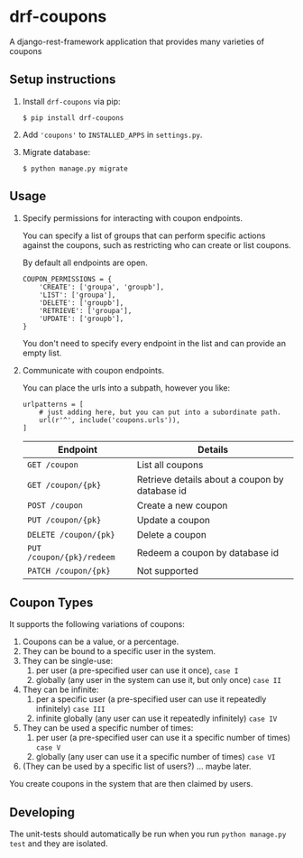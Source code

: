 # drf-coupons
A django-rest-framework application that provides many varieties of coupons 

## Setup instructions

1. Install `drf-coupons` via pip:
   ```
   $ pip install drf-coupons
   ```

2. Add `'coupons'` to `INSTALLED_APPS` in `settings.py`.

3. Migrate database:

   ```
   $ python manage.py migrate
   ```

## Usage

1. Specify permissions for interacting with coupon endpoints.

   You can specify a list of groups that can perform specific actions against the coupons, such as restricting who can
   create or list coupons.

   By default all endpoints are open.

   ```
   COUPON_PERMISSIONS = {
       'CREATE': ['groupa', 'groupb'],
       'LIST': ['groupa'],
       'DELETE': ['groupb'],
       'RETRIEVE': ['groupa'],
       'UPDATE': ['groupb'],
   }
   ```

   You don't need to specify every endpoint in the list and can provide an empty list.

2. Communicate with coupon endpoints.

   You can place the urls into a subpath, however you like:

   ```
   urlpatterns = [
       # just adding here, but you can put into a subordinate path.
       url(r'^', include('coupons.urls')),
   ]
   ```

   | Endpoint                  | Details                                        |
   | ------------------------- | ---------------------------------------------- |
   | `GET /coupon`             | List all coupons                               |
   | `GET /coupon/{pk}`        | Retrieve details about a coupon by database id |
   | `POST /coupon`            | Create a new coupon                            |
   | `PUT /coupon/{pk}`        | Update a coupon                                |
   | `DELETE /coupon/{pk}`     | Delete a coupon                                |
   | `PUT /coupon/{pk}/redeem` | Redeem a coupon by database id                 |
   | `PATCH /coupon/{pk}`      | Not supported                                  |

## Coupon Types

It supports the following variations of coupons:

1. Coupons can be a value, or a percentage.
2. They can be bound to a specific user in the system.
3. They can be single-use:
   1. per user (a pre-specified user can use it once), `case I`
   2. globally (any user in the system can use it, but only once) `case II`
4. They can be infinite:
   1. per a specific user (a pre-specified user can use it repeatedly infinitely) `case III`
   2. infinite globally (any user can use it repeatedly infinitely) `case IV`
5. They can be used a specific number of times:
   1. per user (a pre-specified user can use it a specific number of times) `case V`
   2. globally (any user can use it a specific number of times) `case VI`
6. (They can be used by a specific list of users?) ... maybe later.

You create coupons in the system that are then claimed by users.

## Developing

The unit-tests should automatically be run when you run `python manage.py test` and they are isolated.

